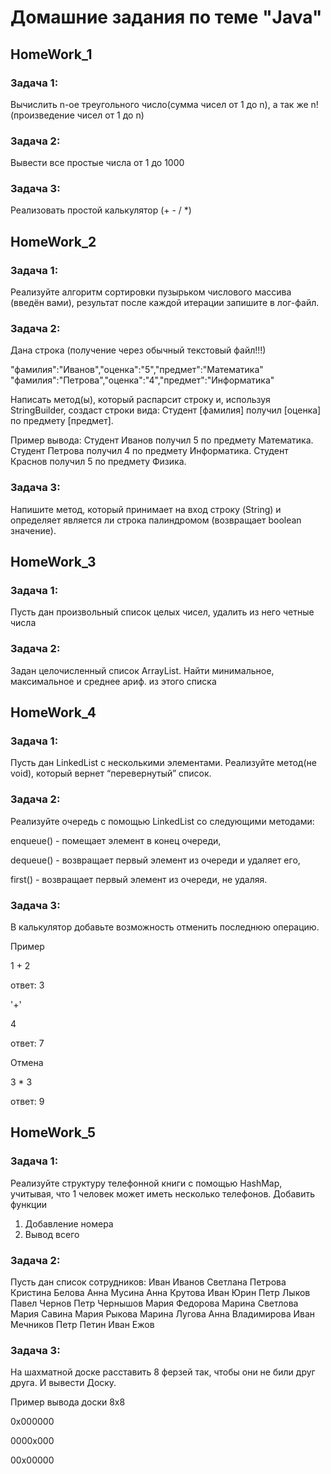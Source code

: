 # Домашние задания по теме "Java"

## HomeWork_1

### **Задача 1**:
Вычислить n-ое треугольного число(сумма чисел от 1 до n), а так же n! (произведение чисел от 1 до n)

### **Задача 2**:
Вывести все простые числа от 1 до 1000

### **Задача 3**:
Реализовать простой калькулятор (+ - / *)

## HomeWork_2
### **Задача 1**:
Реализуйте алгоритм сортировки пузырьком числового массива (введён вами), результат после каждой итерации запишите в лог-файл.

### **Задача 2**:
Дана строка (получение через обычный текстовый файл!!!)

"фамилия":"Иванов","оценка":"5","предмет":"Математика"
"фамилия":"Петрова","оценка":"4","предмет":"Информатика"

Написать метод(ы), который распарсит строку и, используя StringBuilder, создаст строки вида:
Студент [фамилия] получил [оценка] по предмету [предмет].

Пример вывода:
Студент Иванов получил 5 по предмету Математика.
Студент Петрова получил 4 по предмету Информатика.
Студент Краснов получил 5 по предмету Физика.

### **Задача 3**:
Напишите метод, который принимает на вход строку (String) и определяет является ли строка палиндромом (возвращает boolean значение).

## HomeWork_3
### **Задача 1**:
Пусть дан произвольный список целых чисел, удалить из него четные числа

### **Задача 2**:
Задан целочисленный список ArrayList. Найти минимальное, максимальное и среднее ариф. из этого списка

## HomeWork_4
### **Задача 1**:
Пусть дан LinkedList с несколькими элементами. Реализуйте метод(не void), который вернет “перевернутый” список.

### **Задача 2**:
Реализуйте очередь с помощью LinkedList со следующими методами:

enqueue() - помещает элемент в конец очереди,

dequeue() - возвращает первый элемент из очереди и удаляет его,

first() - возвращает первый элемент из очереди, не удаляя.

### **Задача 3**:
В калькулятор добавьте возможность отменить последнюю операцию.

Пример

1
+
2

ответ: 3

'+'

4

ответ: 7

Отмена

3
*
3

ответ: 9

## HomeWork_5
### **Задача 1**:
Реализуйте структуру телефонной книги с помощью HashMap, учитывая, что 1 человек может иметь несколько телефонов.
Добавить функции 
1) Добавление номера
2) Вывод всего

### **Задача 2**:
Пусть дан список сотрудников:
Иван Иванов
Светлана Петрова
Кристина Белова
Анна Мусина
Анна Крутова
Иван Юрин
Петр Лыков
Павел Чернов
Петр Чернышов
Мария Федорова
Марина Светлова
Мария Савина
Мария Рыкова
Марина Лугова
Анна Владимирова
Иван Мечников
Петр Петин
Иван Ежов

### **Задача 3**:
На шахматной доске расставить 8 ферзей так, чтобы они не били друг друга. И вывести Доску. 

Пример вывода доски 8x8

0x000000

0000x000

00x00000
